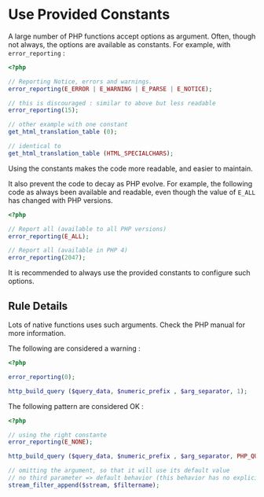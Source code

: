 <!-- Good Practices -->
# Use Provided Constants

A large number of PHP functions accept options as argument. Often, though not always, the options are available as constants. For example, with `error_reporting` : 

```php
<?php

// Reporting Notice, errors and warnings.
error_reporting(E_ERROR | E_WARNING | E_PARSE | E_NOTICE);

// this is discouraged : similar to above but less readable
error_reporting(15);

// other example with one constant
get_html_translation_table (0);

// identical to 
get_html_translation_table (HTML_SPECIALCHARS);

```

Using the constants makes the code more readable, and easier to maintain. 

It also prevent the code to decay as PHP evolve. For example, the following code as always been available and readable, even though the value of `E_ALL` has changed with PHP versions. 

```php
<?php

// Report all (available to all PHP versions)
error_reporting(E_ALL);

// Report all (available in PHP 4)
error_reporting(2047);

```
It is recommended to always use the provided constants to configure such options. 

## Rule Details

Lots of native functions uses such arguments. Check the PHP manual for more information.

The following are considered a warning : 

```php
<?php

error_reporting(0);

http_build_query ($query_data, $numeric_prefix , $arg_separator, 1);

```


The following pattern are considered OK :

```php
<?php

// using the right constante
error_reporting(E_NONE);

http_build_query ($query_data, $numeric_prefix , $arg_separator, PHP_QUERY_RFC3986);

// omitting the argument, so that it will use its default value
// no third parameter => default behavior (this behavior has no explicit constant)
stream_filter_append($stream, $filtername); 

```

